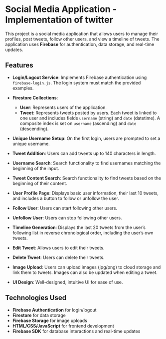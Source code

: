 # Social Media Application - Implementation of twitter

This project is a social media application that allows users to manage their profiles, post tweets, follow other users, and view a timeline of tweets. The application uses **Firebase** for authentication, data storage, and real-time updates.

## Features

- **Login/Logout Service**: Implements Firebase authentication using `firebase-login.js`. The login system must match the provided examples.
- **Firestore Collections**:
  - **User**: Represents users of the application.
  - **Tweet**: Represents tweets posted by users. Each tweet is linked to one user and includes fields `username` (string) and `date` (datetime). A composite index is set on `username` (ascending) and `date` (descending).
- **Unique Username Setup**: On the first login, users are prompted to set a unique username.
- **Tweet Addition**: Users can add tweets up to 140 characters in length.

- **Username Search**: Search functionality to find usernames matching the beginning of the input.
- **Tweet Content Search**: Search functionality to find tweets based on the beginning of their content.
- **User Profile Page**: Displays basic user information, their last 10 tweets, and includes a button to follow or unfollow the user.
- **Follow User**: Users can start following other users.

- **Unfollow User**: Users can stop following other users.
- **Timeline Generation**: Displays the last 20 tweets from the user’s following list in reverse chronological order, including the user’s own tweets.
- **Edit Tweet**: Allows users to edit their tweets.

- **Delete Tweet**: Users can delete their tweets.
- **Image Upload**: Users can upload images (jpg/png) to cloud storage and link them to tweets. Images can also be updated when editing a tweet.
- **UI Design**: Well-designed, intuitive UI for ease of use.

## Technologies Used

- **Firebase Authentication** for login/logout
- **Firestore** for data storage
- **Firebase Storage** for image uploads
- **HTML/CSS/JavaScript** for frontend development
- **Firebase SDK** for database interactions and real-time updates


